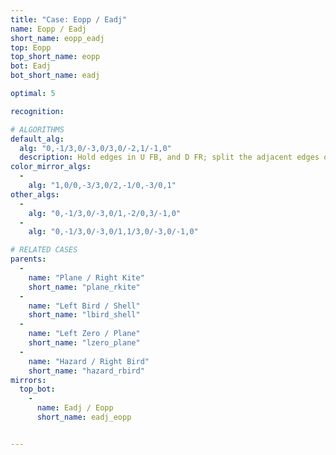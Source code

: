 ```yaml
---
title: "Case: Eopp / Eadj"
name: Eopp / Eadj
short_name: eopp_eadj
top: Eopp
top_short_name: eopp
bot: Eadj
bot_short_name: eadj

optimal: 5

recognition:

# ALGORITHMS
default_alg:
  alg: "0,-1/3,0/-3,0/3,0/-2,1/-1,0"
  description: Hold edges in U FB, and D FR; split the adjacent edges on bottom.
color_mirror_algs:
  -
    alg: "1,0/0,-3/3,0/2,-1/0,-3/0,1"
other_algs:
  -
    alg: "0,-1/3,0/-3,0/1,-2/0,3/-1,0"
  -
    alg: "0,-1/3,0/-3,0/1,1/3,0/-3,0/-1,0"

# RELATED CASES
parents:
  -
    name: "Plane / Right Kite"
    short_name: "plane_rkite"
  -
    name: "Left Bird / Shell"
    short_name: "lbird_shell"
  -
    name: "Left Zero / Plane"
    short_name: "lzero_plane"
  -
    name: "Hazard / Right Bird"
    short_name: "hazard_rbird"
mirrors:
  top_bot:
    -
      name: Eadj / Eopp
      short_name: eadj_eopp


---
```


